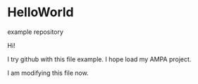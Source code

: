 # HelloWorld
example repository

Hi!

I try github with this file example. I hope load my AMPA project.

I am modifying this file now. 


